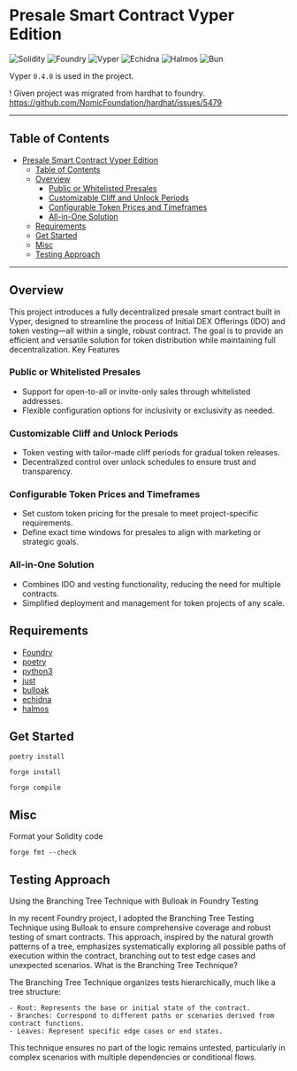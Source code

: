 # Presale Smart Contract Vyper Edition

![Solidity](https://img.shields.io/badge/-Solidity-090909?style=for-the-badge&logo=solidity)
![Foundry](https://img.shields.io/badge/-Foundry-090909?style=for-the-badge&logo=solidity)
![Vyper](https://img.shields.io/badge/-Vyper-purple?style=for-the-badge&logo=python&logoColor=white)
![Echidna](https://img.shields.io/badge/-Echidna-090909?style=for-the-badge&logo=ethereum)
![Halmos](https://img.shields.io/badge/-Echidna-090909?style=for-the-badge&logo=ethereum)
![Bun](https://bun.sh/)

Vyper `0.4.0` is used in the project.

! Given project was migrated from hardhat to foundry.
https://github.com/NomicFoundation/hardhat/issues/5479

---

## Table of Contents
- [Presale Smart Contract Vyper Edition](#presale-smart-contract-vyper-edition)
  - [Table of Contents](#table-of-contents)
  - [Overview](#overview)
    - [Public or Whitelisted Presales](#public-or-whitelisted-presales)
    - [Customizable Cliff and Unlock Periods](#customizable-cliff-and-unlock-periods)
    - [Configurable Token Prices and Timeframes](#configurable-token-prices-and-timeframes)
    - [All-in-One Solution](#all-in-one-solution)
  - [Requirements](#requirements)
  - [Get Started](#get-started)
  - [Misc](#misc)
  - [Testing Approach](#testing-approach)

---

## Overview

This project introduces a fully decentralized presale smart contract built in Vyper, designed to streamline the process of Initial DEX Offerings (IDO) and token vesting—all within a single, robust contract. The goal is to provide an efficient and versatile solution for token distribution while maintaining full decentralization.
Key Features

### Public or Whitelisted Presales
- Support for open-to-all or invite-only sales through whitelisted addresses.
- Flexible configuration options for inclusivity or exclusivity as needed.

### Customizable Cliff and Unlock Periods
- Token vesting with tailor-made cliff periods for gradual token releases.
- Decentralized control over unlock schedules to ensure trust and transparency.

### Configurable Token Prices and Timeframes
- Set custom token pricing for the presale to meet project-specific requirements.
- Define exact time windows for presales to align with marketing or strategic goals.

### All-in-One Solution
- Combines IDO and vesting functionality, reducing the need for multiple contracts.
- Simplified deployment and management for token projects of any scale.

## Requirements

- [Foundry](https://book.getfoundry.sh/)
- [poetry](https://github.com/python-poetry/poetry)
- [python3](https://www.python.org/downloads/)
- [just](https://github.com/casey/just)
- [bulloak](https://github.com/alexfertel/bulloak)
- [echidna](https://github.com/crytic/echidna)
- [halmos](https://github.com/a16z/halmos)

## Get Started

```shell
poetry install
```

```shell
forge install
```

```shell
forge compile
```

## Misc

Format your Solidity code
```shell
forge fmt --check
```

## Testing Approach

Using the Branching Tree Technique with Bulloak in Foundry Testing

In my recent Foundry project, I adopted the Branching Tree Testing Technique using Bulloak to ensure comprehensive coverage and robust testing of smart contracts. This approach, inspired by the natural growth patterns of a tree, emphasizes systematically exploring all possible paths of execution within the contract, branching out to test edge cases and unexpected scenarios.
What is the Branching Tree Technique?

The Branching Tree Technique organizes tests hierarchically, much like a tree structure:

    - Root: Represents the base or initial state of the contract.
    - Branches: Correspond to different paths or scenarios derived from contract functions.
    - Leaves: Represent specific edge cases or end states.

This technique ensures no part of the logic remains untested, particularly in complex scenarios with multiple dependencies or conditional flows.